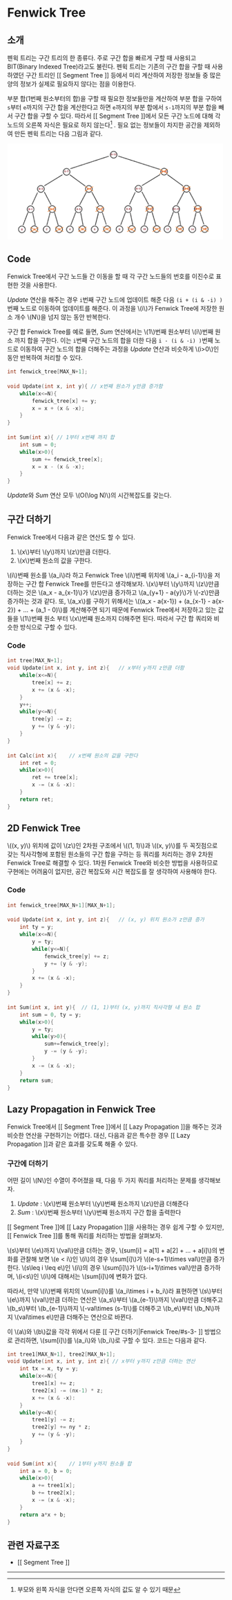 
# Fenwick Tree

## 소개

펜윅 트리는 구간 트리의 한 종류다. 주로 구간 합을 빠르게 구할 때 사용되고 BIT(Binary Indexed Tree)라고도 불린다. 펜윅 트리는 기존의 구간 합을 구할 때 사용하였던 구간 트리인 [[ Segment Tree ]] 등에서 미리 계산하여 저장한 정보들 중 많은 양의 정보가 실제로 필요하지 않다는 점을 이용한다. 

부분 합(1번째 원소부터의 합)을 구할 때 필요한 정보들만을 계산하여 부분 합을 구하여 `s`부터 `e`까지의 구간 합을 계산한다고 하면 `e`까지의 부분 합에서 `s-1`까지의 부분 합을 빼서 구간 합을 구할 수 있다. 따라서 [[ Segment Tree ]]에서 모든 구간 노드에 대해 각 노드의 오른쪽 자식은 필요로 하지 않는다[^1] . 필요 없는 정보들이 차지한 공간을 제외하여 만든 펜윅 트리는 다음 그림과 같다.

<?xml version="1.0" encoding="UTF-8"?> <img src="./fenwick-tree/fenwick-tree1.png" width = 500 >

## Code
Fenwick Tree에서 구간 노드들 간 이동을 할 때 각 구간 노드들의 번호를 이진수로 표현한 것을 사용한다. 

*Update* 연산을 해주는 경우 `i`번째 구간 노드에 업데이트 해준 다음 `(i + (i & -i) )`번째 노드로 이동하여 업데이트를 해준다. 이 과정을 \\(i\\)가 Fenwick Tree에 저장한 원소 개수 \\(N\\)을 넘지 않는 동안 반복한다. 

구간 합 Fenwick Tree를 예로 들면, *Sum* 연산에서는 \\(1\\)번째 원소부터 \\(i\\)번째 원소 까지 합을 구한다. 이는 `i`번째 구간 노드의 합을 더한 다음 `i - (i & -i) )`번째 노드로 이동하여 구간 노드의 합을 더해주는 과정을 *Update* 연산과 비슷하게 \\(i>0\\)인 동안 반복하여 처리할 수 있다.


``` c++
int fenwick_tree[MAX_N+1];

void Update(int x, int y){ // x번째 원소가 y만큼 증가함
	while(x<=N){
		fenwick_tree[x] += y;
		x = x + (x & -x);
	}
}

int Sum(int x){	// 1부터 x번째 까지 합
	int sum = 0;
	while(x>0){	
		sum += fenwick_tree[x];
		x = x - (x & -x);
	}
}
```

*Update*와 *Sum* 연산 모두 \\(O(\log N)\\)의 시간복잡도를 갖는다.

## 구간 더하기
Fenwick Tree에서 다음과 같은 연산도 할 수 있다.

1. \\(x\\)부터 \\(y\\)까지 \\(z\\)만큼 더한다.
2. \\(x\\)번째 원소의 값을 구한다.

\\(i\\)번째 원소를 \\(a_i\\)라 하고 Fenwick Tree \\(i\\)번째 위치에 \\(a_i - a_{i-1}\\)을 저장하는 구간 합 Fenwick Tree를 만든다고 생각해보자. \\(x\\)부터 \\(y\\)까지 \\(z\\)만큼 더하는 것은 \\(a_x - a_{x-1}\\)가 \\(z\\)만큼 증가하고 \\(a_{y+1} - a{y}\\)가 \\(-z\\)만큼 증가하는 것과 같다. 또, \\(a_x\\)를 구하기 위해서는 \\((a_x - a{x-1}) + (a_{x-1} - a{x-2}) + ... + (a_1 - 0)\\)를 계산해주면 되기 때문에 Fenwick Tree에서 저장하고 있는 값들을 \\(1\\)번째 원소 부터 \\(x\\)번쨰 원소까지 더해주면 된다. 따라서 구간 합 쿼리와 비슷한 방식으로 구할 수 있다.

### Code
``` c++
int tree[MAX_N+1];
void Update(int x, int y, int z){	// x부터 y까지 z만큼 더함
	while(x<=N){
		tree[x] += z;
		x += (x & -x);
	}
	y++;
	while(y<=N){
		tree[y] -= z;
		y += (y & -y);
	}
}

int Calc(int x){	// x번째 원소의 값을 구한다
	int ret = 0;
	while(x>0){
		ret += tree[x];
		x -= (x & -x):
	}
	return ret;
}
```

## 2D Fenwick Tree
\\((x, y)\\) 위치에 값이 \\(z\\)인 2차원 구조에서 \\((1, 1)\\)과 \\((x, y)\\)를 두 꼭짓점으로 갖는 직사각형에 포함된 원소들의 구간 합을 구하는 등 쿼리를 처리하는 경우 2차원 Fenwick Tree로 해결할 수 있다. 1차원 Fenwick Tree와 비슷한 방법을 사용하므로 구현에는 어려움이 없지만, 공간 복잡도와 시간 복잡도를 잘 생각하여 사용해야 한다.

### Code
``` c++
int fenwick_tree[MAX_N+1][MAX_N+1];

void Update(int x, int y, int z){	// (x, y) 위치 원소가 z만큼 증가
	int ty = y;
	while(x<=N){
		y = ty;
		while(y<=N){
			fenwick_tree[y] += z;
			y += (y & -y);
		}
		x += (x & -x);
	}	
}

int Sum(int x, int y){	// (1, 1)부터 (x, y)까지 직사각형 내 원소 합
	int sum = 0, ty = y;
	while(x>0){
		y = ty;
		while(y>0){
			sum+=fenwick_tree[y];
			y -= (y & -y);
		}
		x -= (x & -x);
	}
	return sum;
}
```

## Lazy Propagation in Fenwick Tree
Fenwick Tree에서 [[ Segment Tree ]]에서 [[ Lazy Propagation ]]을 해주는 것과 비슷한 연산을 구현하기는 어렵다. 대신, 다음과 같은 특수한 경우 [[ Lazy Propagation ]]과 같은 효과를 갖도록 해줄 수 있다.

### 구간에 더하기
어떤 길이 \\(N\\)인 수열이 주어졌을 때, 다음 두 가지 쿼리를 처리하는 문제를 생각해보자.

1. *Update* : \\(x\\)번째 원소부터 \\(y\\)번째 원소까지 \\(z\\)만큼 더해준다
2. *Sum* : \\(x\\)번째 원소부터 \\(y\\)번째 원소까지 구간 합을 출력한다

[[ Segment Tree ]]에 [[ Lazy Propagation ]]을 사용하는 경우 쉽게 구할 수 있지만, [[ Fenwick Tree ]]를 통해 쿼리를 처리하는 방법을 살펴보자. 

\\(s\\)부터 \\(e\\)까지 \\(val\\)만큼 더하는 경우, \\(sum[i] = a[1] + a[2] + ... + a[i]\\)의 변화를 관찰해 보면 \\(e < i\\)인 \\(i\\)의 경우 \\(sum[i]\\)가 \\((e-s+1)\times val\\)만큼 증가한다. \\(s\leq i \leq e\\)인 \\(i\\)의 경우 \\(sum[i]\\)가 \\((s-i+1)\times val\\)만큼 증가하며, \\(i<s\\)인 \\(i\\)에 대해서는 \\(sum[i]\\)에 변화가 없다.

따라서, 만약 \\(i\\)번째 위치의 \\(sum[i]\\)를 \\(a_i\times i + b_i\\)라 표현하면 \\(s\\)부터 \\(e\\)까지 \\(val\\)만큼 더하는 연산은 \\(a_s\\)부터 \\(a_{e-1}\\)까지 \\(val\\)만큼 더해주고 \\(b_s\\)부터 \\(b_{e-1}\\)까지 \\(-val\times (s-1)\\)를 더해주고 \\(b_e\\)부터 \\(b_N\\)까지 \\(val\times e\\)만큼 더해주는 연산으로 바뀐다.

이 \\(a\\)와 \\(b\\)값을 각각 위에서 다룬 [[ 구간 더하기|Fenwick Tree/#s-3- ]] 방법으로 관리하면, \\(sum[i]\\)를 \\(a_i\\)와 \\(b_i\\)로 구할 수 있다. 코드는 다음과 같다.

``` c++
int tree1[MAX_N+1], tree2[MAX_N+1];
void Update(int x, int y, int z){ // x부터 y까지 z만큼 더하는 연산 
	int tx = x, ty = y;
	while(x<=N){
		tree1[x] += z;
		tree2[x] -= (nx-1) * z;
		x += (x & -x):
	}
	while(y<=N){
		tree1[y] -= z;
		tree2[y] += ny * z;
		y += (y & -y);
	}
}

void Sum(int x){	// 1부터 y까지 원소들 합
	int a = 0, b = 0;
	while(x>0){
		a += tree1[x];
		b += tree2[x];
		x -= (x & -x);
	}
	return a*x + b;
}
```


## 관련 자료구조
* [[ Segment Tree ]]

---
[^1]: 부모와 왼쪽 자식을 안다면 오른쪽 자식의 값도 알 수 있기 때문
